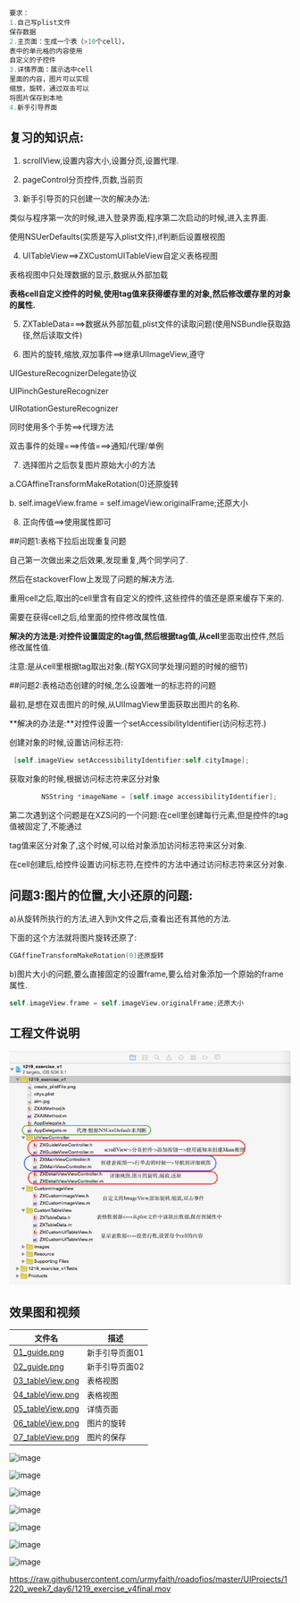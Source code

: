 
```Objective-c
要求：
1.自己写plist文件
保存数据
2.主页面：生成一个表（>10个cell），
表中的单元格的内容使用
自定义的子控件
3.详情界面：展示选中cell
里面的内容，图片可以实现
缩放，旋转，通过双击可以
将图片保存到本地
4.新手引导界面
```

## 复习的知识点:

1) scrollView,设置内容大小,设置分页,设置代理.

2) pageControl分页控件,页数,当前页

3) 新手引导页的只创建一次的解决办法:

类似与程序第一次的时候,进入登录界面,程序第二次启动的时候,进入主界面.

使用NSUerDefaults(实质是写入plist文件),if判断后设置根视图

4) UITableView==>ZXCustomUITableView自定义表格视图

表格视图中只处理数据的显示,数据从外部加载

**表格cell自定义控件的时候,使用tag值来获得缓存里的对象,然后修改缓存里的对象的属性.**


5) ZXTableData===>数据从外部加载,plist文件的读取问题(使用NSBundle获取路径,然后读取文件)


6) 图片的旋转,缩放,双加事件==>继承UIImageView,遵守

UIGestureRecognizerDelegate协议

UIPinchGestureRecognizer

UIRotationGestureRecognizer

同时使用多个手势==>代理方法

双击事件的处理===>传值===>通知/代理/单例

7) 选择图片之后恢复图片原始大小的方法

a.CGAffineTransformMakeRotation(0)还原旋转

b.  self.imageView.frame = self.imageView.originalFrame;还原大小

8) 正向传值==>使用属性即可




##问题1:表格下拉后出现重复问题

自己第一次做出来之后效果,发现重复,两个同学问了.

然后在stackoverFlow上发现了问题的解决方法.

重用cell之后,取出的cell里含有自定义的控件,这些控件的值还是原来缓存下来的.

需要在获得cell之后,给里面的控件修改属性值.

**解决的方法是:**对控件设置固定的tag值,然后根据tag值,从**cell**里面取出控件,然后修改属性值.

注意:是从cell里根据tag取出对象.(帮YGX同学处理问题的时候的细节)


##问题2:表格动态创建的时候,怎么设置唯一的标志符的问题

最初,是想在双击图片的时候,从UIImagView里面获取出图片的名称.

**解决的办法是:**对控件设置一个setAccessibilityIdentifier(访问标志符.)

创建对象的时候,设置访问标志符:

```Objective-c
 [self.imageView setAccessibilityIdentifier:self.cityImage];
```
   
获取对象的时候,根据访问标志符来区分对象

```Objective-c
        NSString *imageName = [self.image accessibilityIdentifier];
```

第二次遇到这个问题是在XZS问的一个问题:在cell里创建每行元素,但是控件的tag值被固定了,不能通过

tag值来区分对象了,这个时候,可以给对象添加访问标志符来区分对象.

在cell创建后,给控件设置访问标志符,在控件的方法中通过访问标志符来区分对象.


## 问题3:图片的位置,大小还原的问题:

a)从旋转所执行的方法,进入到h文件之后,查看出还有其他的方法.

下面的这个方法就将图片旋转还原了:

```Objective-c
CGAffineTransformMakeRotation(0)还原旋转
```


b)图片大小的问题,要么直接固定的设置frame,要么给对象添加一个原始的frame属性.

```Objective-c
self.imageView.frame = self.imageView.originalFrame;还原大小	
```


## 工程文件说明
	
![image](https://raw.githubusercontent.com/urmyfaith/roadofios/master/UIProjects/1220_week7_day6/project_file.png)


## 效果图和视频

| 文件名 |  描述 |
| ------------- | ------------ |
|[01_guide.png](https://github.com/urmyfaith/roadofios/tree/master/UIProjects/1220_week7_day6/01_guide.png)| 新手引导页面01 |
|[02_guide.png](https://github.com/urmyfaith/roadofios/tree/master/UIProjects/1220_week7_day6/02_guide.png)| 新手引导页面02|
|[03_tableView.png](https://github.com/urmyfaith/roadofios/tree/master/UIProjects/1220_week7_day6/03_tableView.png)| 表格视图 |
|[04_tableView.png](https://github.com/urmyfaith/roadofios/tree/master/UIProjects/1220_week7_day6/04_tableView.png)| 表格视图 |
|[05_tableView.png](https://github.com/urmyfaith/roadofios/tree/master/UIProjects/1220_week7_day6/05_tableView.png)| 详情页面 |
|[06_tableView.png](https://github.com/urmyfaith/roadofios/tree/master/UIProjects/1220_week7_day6/06_tableView.png)| 图片的旋转 |
|[07_tableView.png](https://github.com/urmyfaith/roadofios/tree/master/UIProjects/1220_week7_day6/07_tableView.png)| 图片的保存| 


![image](http:https://raw.githubusercontent.com/urmyfaith/roadofios/master/UIProjects/1220_week7_day6/01_guide.png)

![image](http:https://raw.githubusercontent.com/urmyfaith/roadofios/master/UIProjects/1220_week7_day6/02_guide.png)

![image](http:https://raw.githubusercontent.com/urmyfaith/roadofios/master/UIProjects/1220_week7_day6/03_tableView.png)

![image](http:https://raw.githubusercontent.com/urmyfaith/roadofios/master/UIProjects/1220_week7_day6/04_tableView.png)

![image](http:https://raw.githubusercontent.com/urmyfaith/roadofios/master/UIProjects/1220_week7_day6/05_tableView.png)

![image](http:https://raw.githubusercontent.com/urmyfaith/roadofios/master/UIProjects/1220_week7_day6/06_tableView.png)

![image](http:https://raw.githubusercontent.com/urmyfaith/roadofios/master/UIProjects/1220_week7_day6/07_tableView.png)

https://raw.githubusercontent.com/urmyfaith/roadofios/master/UIProjects/1220_week7_day6/1219_exercise_v4final.mov


